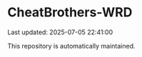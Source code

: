 # CheatBrothers-WRD

Last updated: 2025-07-05 22:41:00

This repository is automatically maintained.
